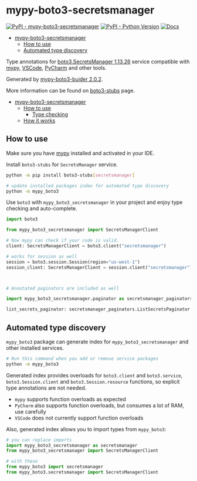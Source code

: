 # mypy-boto3-secretsmanager

[![PyPI - mypy-boto3-secretsmanager](https://img.shields.io/pypi/v/mypy-boto3-secretsmanager.svg?color=blue)](https://pypi.org/project/mypy-boto3-secretsmanager)
[![PyPI - Python Version](https://img.shields.io/pypi/pyversions/mypy-boto3-secretsmanager.svg?color=blue)](https://pypi.org/project/mypy-boto3-secretsmanager)
[![Docs](https://img.shields.io/readthedocs/mypy-boto3-builder.svg?color=blue)](https://mypy-boto3-builder.readthedocs.io/)

- [mypy-boto3-secretsmanager](#mypy-boto3-secretsmanager)
  - [How to use](#how-to-use)
  - [Automated type discovery](#automated-type-discovery)


Type annotations for
[boto3.SecretsManager 1.13.26](https://boto3.amazonaws.com/v1/documentation/api/1.13.26/reference/services/secretsmanager.html#SecretsManager) service
compatible with [mypy](https://github.com/python/mypy), [VSCode](https://code.visualstudio.com/),
[PyCharm](https://www.jetbrains.com/pycharm/) and other tools.

Generated by [mypy-boto3-buider 2.0.2](https://github.com/vemel/mypy_boto3_builder).

More information can be found on [boto3-stubs](https://pypi.org/project/boto3-stubs/) page.

- [mypy-boto3-secretsmanager](#mypy-boto3-secretsmanager)
  - [How to use](#how-to-use)
    - [Type checking](#type-checking)
  - [How it works](#how-it-works)

## How to use

Make sure you have [mypy](https://github.com/python/mypy) installed and activated in your IDE.

Install `boto3-stubs` for `SecretsManager` service.

```bash
python -m pip install boto3-stubs[secretsmanager]

# update installed packages index for automated type discovery
python -m mypy_boto3
```

Use `boto3` with `mypy_boto3_secretsmanager` in your project and enjoy type checking and auto-complete.

```python
import boto3

from mypy_boto3_secretsmanager import SecretsManagerClient

# Now mypy can check if your code is valid.
client: SecretsManagerClient = boto3.client("secretsmanager")

# works for session as well
session = boto3.session.Session(region="us-west-1")
session_client: SecretsManagerClient = session.client("secretsmanager")



# Annotated paginators are included as well

import mypy_boto3_secretsmanager.paginator as secretsmanager_paginators

list_secrets_paginator: secretsmanager_paginators.ListSecretsPaginator = client.get_paginator("list_secrets")
```

## Automated type discovery

`mypy_boto3` package can generate index for `mypy_boto3_secretsmanager` and other installed services.

```bash
# Run this command when you add or remove service packages
python -m mypy_boto3
```

Generated index provides overloads for `boto3.client` and `boto3.service`,
`boto3.Session.client` and `boto3.Session.resource` functions,
so explicit type annotations are not needed.

- `mypy` supports function overloads as expected
- `PyCharm` also supports function overloads, but consumes a lot of RAM, use carefully
- `VSCode` does not currently support function overloads

Also, generated index allows you to import types from `mypy_boto3`:

```python
# you can replace imports
import mypy_boto3_secretsmanager as secretsmanager
from mypy_boto3_secretsmanager import SecretsManagerClient

# with these
from mypy_boto3 import secretsmanager
from mypy_boto3.secretsmanager import SecretsManagerClient
```